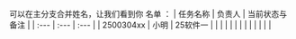 可以在主分支合并姓名，让我们看到你
 名单 ： 
| 任务名称 | 负责人 | 当前状态与备注 |
| :--- | :--- | :--- |
| 2500304xx |  小明 |  25软件一 |
|  |  |  |
|  |  |  |
|  |  |  |

